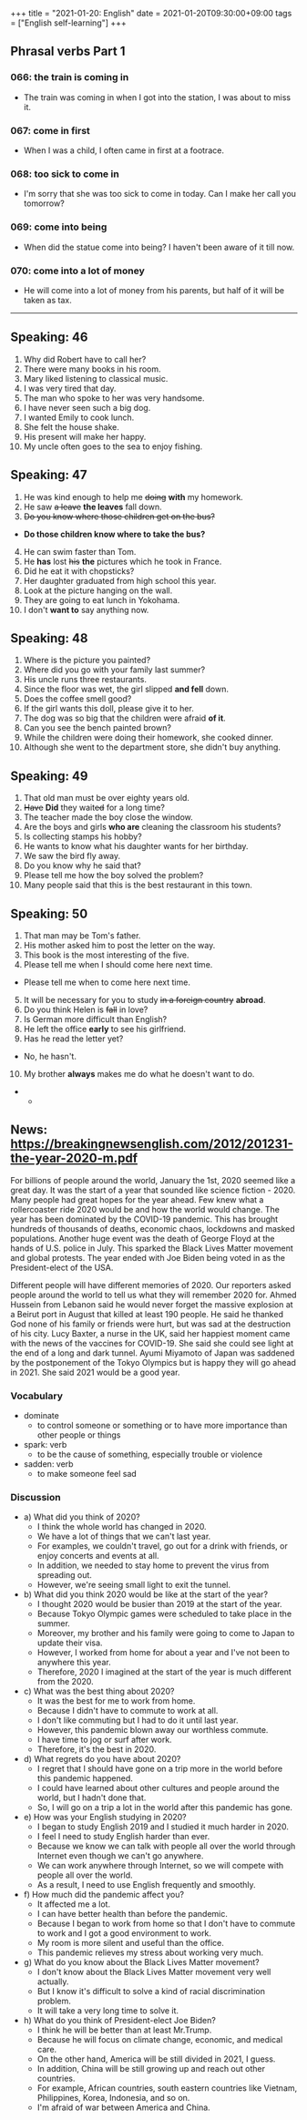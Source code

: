 +++
title =  "2021-01-20: English"
date = 2021-01-20T09:30:00+09:00
tags = ["English self-learning"]
+++

## Phrasal verbs Part 1

### 066: the train is **coming in**

- The train was coming in when I got into the station, I was about to miss it.

### 067: **come in** first

- When I was a child, I often came in first at a footrace.

### 068: too sick to **come in**

- I'm sorry that she was too sick to come in today. Can I make her call you tomorrow?

### 069: **come into** being

- When did the statue come into being? I haven't been aware of it till now.

### 070: **come into** a lot of money

- He will come into a lot of money from his parents, but half of it will be taken as tax.

- - -

## Speaking: 46

1. Why did Robert have to call her?
2. There were many books in his room.
3. Mary liked listening to classical music.
4. I was very tired that day.
5. The man who spoke to her was very handsome.
6. I have never seen such a big dog.
7. I wanted Emily to cook lunch.
8. She felt the house shake.
9. His present will make her happy.
10. My uncle often goes to the sea to enjoy fishing.

## Speaking: 47

1. He was kind enough to help me ~~doing~~ **with** my homework.
2. He saw ~~a leave~~ **the leaves** fall down.
3. ~~Do you know where those children get on the bus?~~
  - **Do those children know where to take the bus?**
4. He can swim faster than Tom.
5. He **has** lost ~~his~~ **the** pictures which he took in France.
6. Did he eat it with chopsticks?
7. Her daughter graduated from high school this year.
8. Look at the picture hanging on the wall.
9. They are going to eat lunch in Yokohama.
10. I don't **want to** say anything now.

## Speaking: 48

1. Where is the picture you painted?
2. Where did you go with your family last summer?
3. His uncle runs three restaurants.
4. Since the floor was wet, the girl slipped **and fell** down.
5. Does the coffee smell good?
6. If the girl wants this doll, please give it to her.
7. The dog was so big that the children were afraid **of it**.
8. Can you see the bench painted brown?
9. While the children were doing their homework, she cooked dinner.
10. Although she went to the department store, she didn't buy anything.

## Speaking: 49

1. That old man must be over eighty years old.
2. ~~Have~~ **Did** they wait~~ed~~ for a long time?
3. The teacher made the boy close the window.
4. Are the boys and girls **who are** cleaning the classroom his students?
5. Is collecting stamps his hobby?
6. He wants to know what his daughter wants for her birthday.
7. We saw the bird fly away.
8. Do you know why he said that?
9. Please tell me how the boy solved the problem?
10. Many people said that this is the best restaurant in this town.

## Speaking: 50

1. That man may be Tom's father.
2. His mother asked him to post the letter on the way.
3. This book is the most interesting of the five.
4. Please tell me when I should come here next time.
  - Please tell me when to come here next time.
5. It will be necessary for you to study ~~in a foreign country~~ **abroad**.
6. Do you think Helen is ~~fall~~ in love?
7. Is German more difficult than English?
8. He left the office **early** to see his girlfriend.
9. Has he read the letter yet?
  - No, he hasn't.
10. My brother **always** makes me do what he doesn't want to do.

 - -

## News: https://breakingnewsenglish.com/2012/201231-the-year-2020-m.pdf

For billions of people around the world, January the 1st, 2020 seemed like a great day. It was the start of a year that sounded like science fiction - 2020. Many people had great hopes for the year ahead. Few knew what a rollercoaster ride 2020 would be and how the world would change. The year has been dominated by the COVID-19 pandemic. This has brought hundreds of thousands of deaths, economic chaos, lockdowns and masked populations. Another huge event was the death of George Floyd at the hands of U.S. police in July.  This sparked the Black Lives Matter movement and global protests. The year ended with Joe Biden being voted in as the President-elect of the USA.

Different people will have different memories of 2020. Our reporters asked people around the world to tell us what they will remember 2020 for. Ahmed Hussein from Lebanon said he would never forget the massive explosion at a Beirut port in August that killed at least 190 people. He said he thanked God none of his family or friends were hurt, but was sad at the destruction of his city. Lucy Baxter, a nurse in the UK, said her happiest moment came with the news of the vaccines for COVID-19. She said she could see light at the end of a long and dark tunnel. Ayumi Miyamoto of Japan was saddened by the postponement of the Tokyo Olympics but is happy they will go ahead in 2021.  She said 2021 would be a good year.

### Vocabulary

* dominate
  - to control someone or something or to have more importance than other people or things
* spark: verb
  - to be the cause of something, especially trouble or violence
* sadden: verb
  - to make someone feel sad

### Discussion

* a) What did you think of 2020?
    - I think the whole world has changed in 2020.
    - We have a lot of things that we can't last year.
    - For examples, we couldn't travel, go out for a drink with friends, or enjoy concerts and events at all.
    - In addition, we needed to stay home to prevent the virus from spreading out.
    - However, we're seeing small light to exit the tunnel.
* b) What did you think 2020 would be like at the start of the year?
    - I thought 2020 would be busier than 2019 at the start of the year.
    - Because Tokyo Olympic games were scheduled to take place in the summer.
    - Moreover, my brother and his family were going to come to Japan to update their visa.
    - However, I worked from home for about a year and I've not been to anywhere this year.
    - Therefore, 2020 I imagined at the start of the year is much different from the 2020.
* c) What was the best thing about 2020?
    - It was the best for me to work from home.
    - Because I didn't have to commute to work at all.
    - I don't like commuting but I had to do it until last year.
    - However, this pandemic blown away our worthless commute.
    - I have time to jog or surf after work.
    - Therefore, it's the best in 2020.
* d) What regrets do you have about 2020?
    - I regret that I should have gone on a trip more in the world before this pandemic happened.
    - I could have learned about other cultures and people around the world, but I hadn't done that.
    - So, I will go on a trip a lot in the world after this pandemic has gone.
* e) How was your English studying in 2020?
    - I began to study English 2019 and I studied it much harder in 2020.
    - I feel I need to study English harder than ever.
    - Because we know we can talk with people all over the world through Internet even though we can't go anywhere.
    - We can work anywhere through Internet, so we will compete with people all over the world.
    - As a result, I need to use English frequently and smoothly.
* f) How much did the pandemic affect you?
    - It affected me a lot.
    - I can have better health than before the pandemic.
    - Because I began to work from home so that I don't have to commute to work and I got a good environment to work.
    - My room is more silent and useful than the office.
    - This pandemic relieves my stress about working very much.
* g) What do you know about the Black Lives Matter movement?
    - I don't know about the Black Lives Matter movement very well actually.
    - But I know it's difficult to solve a kind of racial discrimination problem.
    - It will take a very long time to solve it.
* h) What do you think of President-elect Joe Biden?
    - I think he will be better than at least Mr.Trump.
    - Because he will focus on climate change, economic, and medical care.
    - On the other hand, America will be still divided in 2021, I guess.
    - In addition, China will be still growing up and reach out other countries.
    - For example, African countries, south eastern countries like Vietnam, Philippines, Korea, Indonesia, and so on.
    - I'm afraid of war between America and China.
